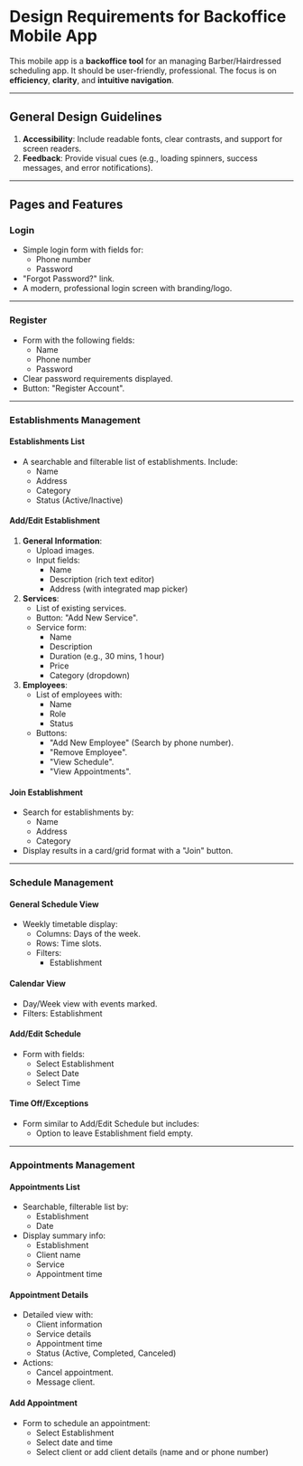 # Design Requirements for Backoffice Mobile App

This mobile app is a **backoffice tool** for an managing Barber/Hairdressed scheduling app. It should be user-friendly, professional. The focus is on **efficiency**, **clarity**, and **intuitive navigation**.

---

## General Design Guidelines
1. **Accessibility**: Include readable fonts, clear contrasts, and support for screen readers.
2. **Feedback**: Provide visual cues (e.g., loading spinners, success messages, and error notifications).

---

## Pages and Features

### **Login**
- Simple login form with fields for:
  - Phone number
  - Password
- "Forgot Password?" link.
- A modern, professional login screen with branding/logo.

---

### **Register**
- Form with the following fields:
  - Name
  - Phone number
  - Password
- Clear password requirements displayed.
- Button: "Register Account".
---

### **Establishments Management**
#### **Establishments List**
- A searchable and filterable list of establishments. Include:
  - Name
  - Address
  - Category
  - Status (Active/Inactive)

#### **Add/Edit Establishment**
1. **General Information**:
   - Upload images.
   - Input fields:
     - Name
     - Description (rich text editor)
     - Address (with integrated map picker)
2. **Services**:
   - List of existing services.
   - Button: "Add New Service".
   - Service form:
     - Name
     - Description
     - Duration (e.g., 30 mins, 1 hour)
     - Price
     - Category (dropdown)
3. **Employees**:
   - List of employees with:
     - Name
     - Role
     - Status
   - Buttons:
     - "Add New Employee" (Search by phone number).
     - "Remove Employee".
     - "View Schedule".
     - "View Appointments".

#### **Join Establishment**
- Search for establishments by:
  - Name
  - Address
  - Category
- Display results in a card/grid format with a "Join" button.

---

### **Schedule Management**
#### **General Schedule View**
- Weekly timetable display:
  - Columns: Days of the week.
  - Rows: Time slots.
  - Filters:
    - Establishment
#### **Calendar View**
- Day/Week view with events marked.
- Filters: Establishment
#### **Add/Edit Schedule**
- Form with fields:
  - Select Establishment
  - Select Date
  - Select Time
#### **Time Off/Exceptions**
- Form similar to Add/Edit Schedule but includes:
  - Option to leave Establishment field empty.

---

### **Appointments Management**
#### **Appointments List**
- Searchable, filterable list by:
  - Establishment
  - Date
- Display summary info:
  - Establishment
  - Client name
  - Service
  - Appointment time
#### **Appointment Details**
- Detailed view with:
  - Client information
  - Service details
  - Appointment time
  - Status (Active, Completed, Canceled)
- Actions:
  - Cancel appointment.
  - Message client.

#### **Add Appointment**
- Form to schedule an appointment:
  - Select Establishment
  - Select date and time
  - Select client or add client details (name and or phone number)
